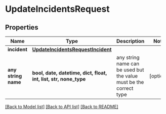 # UpdateIncidentsRequest


## Properties
Name | Type | Description | Notes
------------ | ------------- | ------------- | -------------
**incident** | [**UpdateIncidentsRequestIncident**](UpdateIncidentsRequestIncident.md) |  | 
**any string name** | **bool, date, datetime, dict, float, int, list, str, none_type** | any string name can be used but the value must be the correct type | [optional]

[[Back to Model list]](../README.md#documentation-for-models) [[Back to API list]](../README.md#documentation-for-api-endpoints) [[Back to README]](../README.md)


